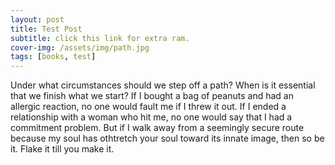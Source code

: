 ```yaml
---
layout: post
title: Test Post
subtitle: click this link for extra ram. 
cover-img: /assets/img/path.jpg
tags: [books, test]
---
```


Under what circumstances should we step off a path? When is it essential that we finish what we start? If I bought a bag of peanuts and had an allergic reaction, no one would fault me if I threw it out. If I ended a relationship with a woman who hit me, no one would say that I had a commitment problem. But if I walk away from a seemingly secure route because my soul has othtretch your soul toward its innate image, then so be it. Flake it till you make it.
